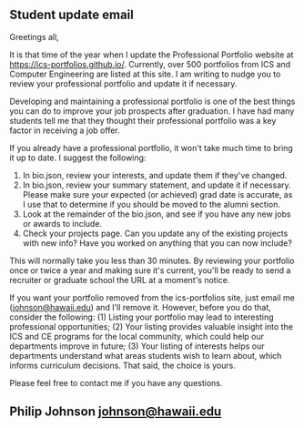 ## Student update email

Greetings all,

It is that time of the year when I update the Professional Portfolio website at https://ics-portfolios.github.io/. Currently, over 500 portfolios from ICS and Computer Engineering are listed at this site.  I am writing to nudge you to review your professional portfolio and update it if necessary.

Developing and maintaining a professional portfolio is one of the best things you can do to improve your job prospects after graduation.  I have had many students tell me that they thought their professional portfolio was a key factor in receiving a job offer.

If you already have a professional portfolio, it won't take much time to bring it up to date. I suggest the following:

  1. In bio.json, review your interests, and update them if they've changed.
  2. In bio.json, review your summary statement, and update it if necessary. Please make sure your expected (or achieved) grad date is accurate, as I use that to determine if you should be moved to the alumni section.
  3. Look at the remainder of the bio.json, and see if you have any new jobs or awards to include.
  4. Check your projects page. Can you update any of the existing projects with new info? Have you worked on anything that you can now include?

This will normally take you less than 30 minutes. By reviewing your portfolio once or twice a year and making sure it's current, you'll be ready to send a recruiter or graduate school the URL at a moment's notice.

If you want your portfolio removed from the ics-portfolios site, just email me (johnson@hawaii.edu) and I'll remove it.  However, before you do that, consider the following: (1) Listing your portfolio may lead to interesting professional opportunities; (2) Your listing provides valuable insight into the ICS and CE programs for the local community, which could help our departments improve in future; (3) Your listing of interests helps our departments understand what areas students wish to learn about, which informs curriculum decisions.  That said, the choice is yours.

Please feel free to contact me if you have any questions.

Philip Johnson
johnson@hawaii.edu
------
